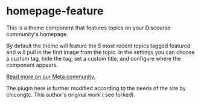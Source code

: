 # homepage-feature
This is a theme component that features topics on your Discourse community's homepage.<br/>

By default the theme will feature the 5 most recent topics tagged featured and will pull in the first image from the topic. In the settings you can choose a custom tag, hide the tag, set a custom title, and configure where the component appears.<br/>

<a href="https://meta.discourse.org/t/homepage-feature-component/144264">Read more on our Meta community.</a><br/>

The plugin here is further modified according to the needs of the site by chicongtc. This author's original work ( see forked).
